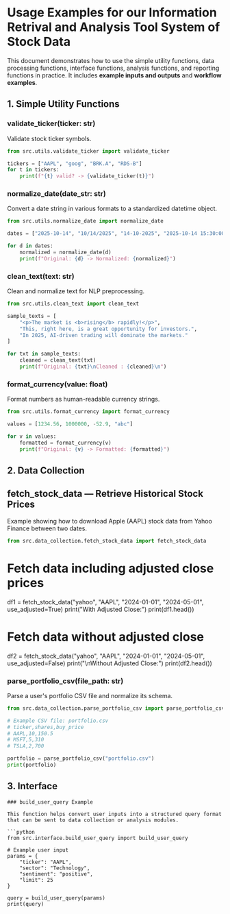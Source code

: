 # Usage Examples for our Information Retrival and Analysis Tool System of Stock Data
This document demonstrates how to use the simple utility functions, data processing functions, interface functions, analysis functions, and reporting functions in practice. 
It includes **example inputs and outputs** and **workflow examples**. 

## 1. Simple Utility Functions

### validate_ticker(ticker: str)


Validate stock ticker symbols.

```python
from src.utils.validate_ticker import validate_ticker

tickers = ["AAPL", "goog", "BRK.A", "RDS-B"]
for t in tickers:
    print(f"{t} valid? -> {validate_ticker(t)}")
```

### normalize_date(date_str: str)
Convert a date string in various formats to a standardized datetime object.

```python
from src.utils.normalize_date import normalize_date

dates = ["2025-10-14", "10/14/2025", "14-10-2025", "2025-10-14 15:30:00"]

for d in dates:
    normalized = normalize_date(d)
    print(f"Original: {d} -> Normalized: {normalized}")

```

### clean_text(text: str)
Clean and normalize text for NLP preprocessing.

```python
from src.utils.clean_text import clean_text

sample_texts = [
    "<p>The market is <b>rising</b> rapidly!</p>",
    "This, right here, is a great opportunity for investors.",
    "In 2025, AI-driven trading will dominate the markets."
]

for txt in sample_texts:
    cleaned = clean_text(txt)
    print(f"Original: {txt}\nCleaned : {cleaned}\n")

```
### format_currency(value: float)
Format numbers as human-readable currency strings.

```python
from src.utils.format_currency import format_currency

values = [1234.56, 1000000, -52.9, "abc"]

for v in values:
    formatted = format_currency(v)
    print(f"Original: {v} -> Formatted: {formatted}")

```

## 2. Data Collection 

## fetch_stock_data — Retrieve Historical Stock Prices
Example showing how to download Apple (AAPL) stock data from Yahoo Finance between two dates.

```python
from src.data_collection.fetch_stock_data import fetch_stock_data
```
# Fetch data including adjusted close prices
df1 = fetch_stock_data("yahoo", "AAPL", "2024-01-01", "2024-05-01", use_adjusted=True)
print("With Adjusted Close:")
print(df1.head())

# Fetch data without adjusted close
df2 = fetch_stock_data("yahoo", "AAPL", "2024-01-01", "2024-05-01", use_adjusted=False)
print("\nWithout Adjusted Close:")
print(df2.head())

### parse_portfolio_csv(file_path: str)
Parse a user's portfolio CSV file and normalize its schema.

```python
from src.data_collection.parse_portfolio_csv import parse_portfolio_csv

# Example CSV file: portfolio.csv
# ticker,shares,buy_price
# AAPL,10,150.5
# MSFT,5,310
# TSLA,2,700

portfolio = parse_portfolio_csv("portfolio.csv")
print(portfolio)

```
## 3. Interface

```
### build_user_query Example

This function helps convert user inputs into a structured query format that can be sent to data collection or analysis modules.

```python
from src.interface.build_user_query import build_user_query

# Example user input
params = {
    "ticker": "AAPL",
    "sector": "Technology",
    "sentiment": "positive",
    "limit": 25
}

query = build_user_query(params)
print(query)



